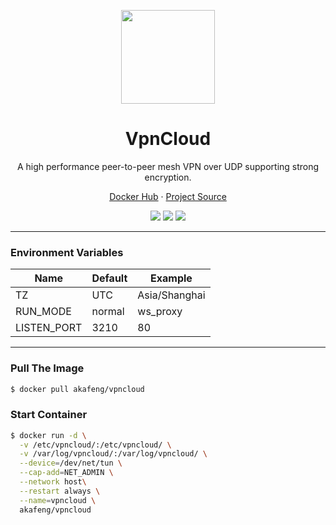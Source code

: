 <p align="center">
    <img src="https://vpncloud.ddswd.de/img/logo.png" width="150" />
</p>

<h1 align="center">VpnCloud</h1>

<p align="center">A high performance peer-to-peer mesh VPN over UDP supporting strong encryption.</p>

<p align="center">
    <a href="https://hub.docker.com/r/akafeng/vpncloud">Docker Hub</a> ·
    <a href="https://github.com/dswd/vpncloud">Project Source</a>
</p>

<p align="center">
    <img src="https://img.shields.io/docker/v/akafeng/vpncloud?sort=semver" />
    <img src="https://img.shields.io/docker/pulls/akafeng/vpncloud" />
    <img src="https://img.shields.io/docker/image-size/akafeng/vpncloud??sort=semver" />
</p>

---

### Environment Variables

| Name | Default | Example |
| --- | ---- | ---- |
| TZ | UTC | Asia/Shanghai |
| RUN_MODE | normal | ws_proxy |
| LISTEN_PORT | 3210 | 80 |

---

### Pull The Image

```bash
$ docker pull akafeng/vpncloud
```

### Start Container

```bash
$ docker run -d \
  -v /etc/vpncloud/:/etc/vpncloud/ \
  -v /var/log/vpncloud/:/var/log/vpncloud/ \
  --device=/dev/net/tun \
  --cap-add=NET_ADMIN \
  --network host\
  --restart always \
  --name=vpncloud \
  akafeng/vpncloud
```
